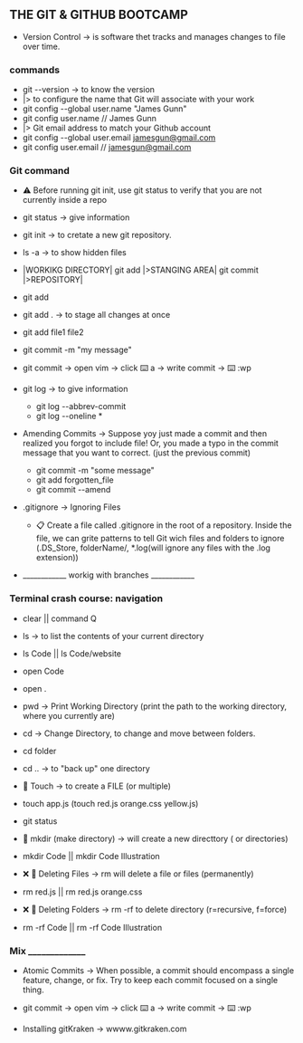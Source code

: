 ## THE GIT & GITHUB BOOTCAMP

- Version Control -> is software thet tracks and manages changes to file over time.

### commands
- git --version -> to know the version
- |> to configure the name that Git will associate with your work
- git config --global user.name "James Gunn" 
- git config user.name // James Gunn
- |> Git email address to match your Github account
- git config --global user.email jamesgun@gmail.com
- git config user.email // jamesgun@gmail.com

### Git command
- ⚠️ Before running git init, use git status to verify that you are not currently inside a repo
- git status -> give information
- git init -> to cretate a new git repository.
- ls -a -> to show hidden files
- |WORKIKG DIRECTORY| git add |>STANGING AREA| git commit |>REPOSITORY|
- git add
- git add . -> to stage all changes at once
- git add file1 file2
- git commit -m "my message"
- git commit -> open vim -> click ⌨️ a -> write commit ->  ⌨️ :wp
- git log -> to give information
    - git log --abbrev-commit
    - git log --oneline  *
- Amending Commits -> Suppose yoy just made a commit and then realized you forgot to include file! Or, you made a typo in the commit message that you want to correct. (just the previous commit)
    - git commit -m "some message"
    - git add forgotten_file
    - git commit --amend 
- .gitignore -> Ignoring Files 
    - 📋 Create a file called .gitignore in the root of a repository. Inside the file, we can grite patterns to tell Git wich files and folders to ignore (.DS_Store, folderName/, *.log(will ignore any files with the .log extension))

- ____________ workig with branches ____________

### Terminal crash course: navigation
- clear || command Q
- ls  -> to list the contents of your current directory
- ls Code || ls Code/website
- open Code
- open .
- pwd -> Print Working Directory (print the path to the working directory, where you currently are)
- cd -> Change Directory, to change and move between folders.
- cd folder
- cd .. -> to "back up" one directory

- 📄 Touch -> to create a FILE (or multiple) 
- touch app.js  (touch red.js orange.css yellow.js)
- git status

- 📁 mkdir (make directory) -> will create a new directtory ( or directories) 
- mkdir Code   || mkdir Code Illustration

- ❌ 📄 Deleting Files -> rm will delete a file or files (permanently)
- rm red.js  || rm red.js orange.css

- ❌ 📁 Deleting Folders -> rm -rf to delete directory (r=recursive, f=force)
- rm -rf Code  || rm -rf Code Illustration


### Mix _____________
- Atomic Commits -> When possible, a commit should encompass a single feature, change, or fix. Try to keep each commit focused on a single thing.

- git commit -> open vim -> click ⌨️ a -> write commit ->  ⌨️ :wp

- Installing gitKraken -> wwww.gitkraken.com
